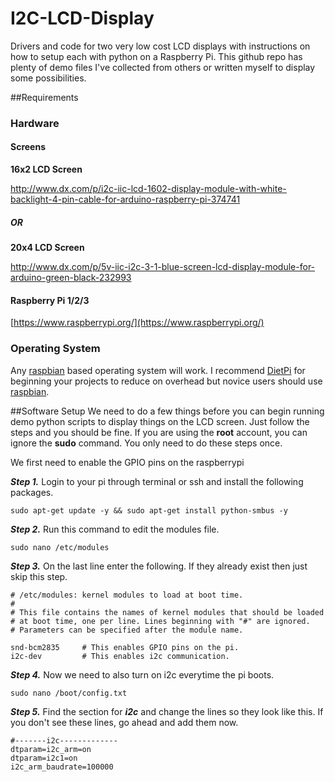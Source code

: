 # I2C-LCD-Display

Drivers and code for two very low cost LCD displays with instructions on how to setup each with python on a Raspberry Pi. This github repo has plenty of demo files I've collected from others or written myself to display some possibilities. 

##Requirements
### Hardware
#### Screens

**16x2 LCD Screen**

http://www.dx.com/p/i2c-iic-lcd-1602-display-module-with-white-backlight-4-pin-cable-for-arduino-raspberry-pi-374741
##### OR
**20x4 LCD Screen**

http://www.dx.com/p/5v-iic-i2c-3-1-blue-screen-lcd-display-module-for-arduino-green-black-232993
#### Raspberry Pi 1/2/3
[https://www.raspberrypi.org/](https://www.raspberrypi.org/)
### Operating System
Any [raspbian](https://www.raspbian.org/) based operating system will work. I recommend [DietPi](http://dietpi.com/) for beginning your projects to reduce on overhead but novice users should use [raspbian](https://www.raspbian.org/).

##Software Setup
We need to do a few things before you can begin running demo python scripts to display things on the LCD screen. Just follow the steps and you should be fine. If you are using the **root** account, you can ignore the **sudo** command. You only need to do these steps once.

We first need to enable the GPIO pins on the raspberrypi

***Step 1.*** Login to your pi through terminal or ssh and install the following packages.
```
sudo apt-get update -y && sudo apt-get install python-smbus -y
```
***Step 2.*** Run this command to edit the modules file.
```
sudo nano /etc/modules
```
***Step 3.*** On the last line enter the following. If they already exist then just skip this step.
```
# /etc/modules: kernel modules to load at boot time.
#
# This file contains the names of kernel modules that should be loaded
# at boot time, one per line. Lines beginning with "#" are ignored.
# Parameters can be specified after the module name.

snd-bcm2835     # This enables GPIO pins on the pi.
i2c-dev         # This enables i2c communication.
```
***Step 4.*** Now we need to also turn on i2c everytime the pi boots.
```
sudo nano /boot/config.txt
```
***Step 5.*** Find the section for ***i2c*** and change the lines so they look like this. If you don't see these lines, go ahead and add them now.
```
#-------i2c-------------
dtparam=i2c_arm=on
dtparam=i2c1=on
i2c_arm_baudrate=100000
```
